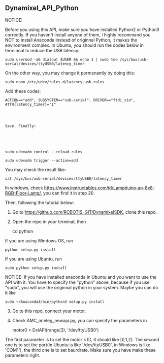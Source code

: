 ## Dynamixel_API_Python
NOTICE!

Before you using this API, make sure you have installed Python2 or Python3 correctly. If you haven't install anyone of them, I highly recommand you NOT to install Anaconda instead of originnal Python, it makes the environment complex.
In Ubuntu, you should run the codes below in terminnal to reduce the USB latency:


    sudo usermod -aG dialout $USER && echo 1 | sudo tee /sys/bus/usb-serial/devices/ttyUSB0/latency_timer
   


On the other way, you may change it permenantly by doing this:



    sudo nano /etc/udev/rules.d/latency-usb.rules



Add these codes:




    ACTION=="add", SUBSYSTEM=="usb-serial", DRIVER=="ftdi_sio", ATTR{latency_timer}="1" 




    Save. Finally:





    sudo udevadm control --reload-rules

    sudo udevadm trigger --action=add



You may check the result like:




    cat /sys/bus/usb-serial/devices/ttyUSB0/latency_timer




In windows, check https://www.instructables.com/id/Lampduino-an-8x8-RGB-Floor-Lamp/, you can find it in step 20.

Then, following the tutorial below:


1. Go to https://github.com/ROBOTIS-GIT/DynamixelSDK, clone this repo.
2. Open the repo in your terminal, then


    cd python
   

If you are using Windows OS, run 


    python setup.py install


If you are using Ubuntu, run 


    sudo python setup.py install


NOTICE: If you have installed anaconda in Ubuntu and you want to use the API with it. You have to specify the "python" above, because if you use "sudo", you will use the originnal python in your system. Maybe you can do it like


    sudo ~/Anaconda3/bin/python3 setup.py install


3. Go to this repo, connect your motor.
4. Check AMC_oneleg_newapi.py, you can specify the parameters in 


    motor0 = DxlAPI(range(3), '/dev/ttyUSB0')


The first parameter is to set the motor's ID, it should like [0,1,2]. The second one is to set the port(in Ubuntu is like '/dev/ttyUSB0', in Windows is like 'COM1'), the third one is to set baurdrate. Make sure you have make these parameters right.

